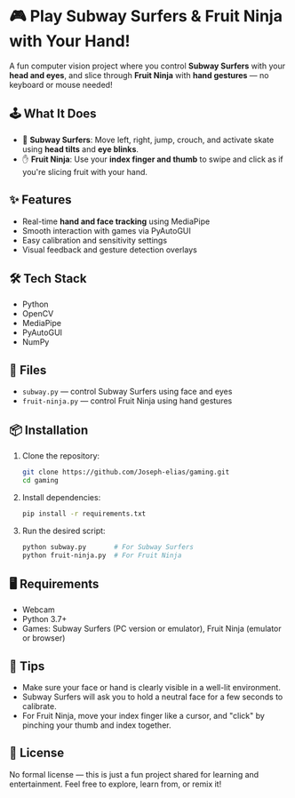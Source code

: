 # 🎮 Play Subway Surfers & Fruit Ninja with Your Hand!

A fun computer vision project where you control **Subway Surfers** with your **head and eyes**, and slice through **Fruit Ninja** with **hand gestures** — no keyboard or mouse needed!

## 🕹️ What It Does

* 🧠 **Subway Surfers**: Move left, right, jump, crouch, and activate skate using **head tilts** and **eye blinks**.
* ✋ **Fruit Ninja**: Use your **index finger and thumb** to swipe and click as if you're slicing fruit with your hand.

## ✨ Features

* Real-time **hand and face tracking** using MediaPipe
* Smooth interaction with games via PyAutoGUI
* Easy calibration and sensitivity settings
* Visual feedback and gesture detection overlays

## 🛠️ Tech Stack

* Python
* OpenCV
* MediaPipe
* PyAutoGUI
* NumPy

## 📁 Files

* `subway.py` — control Subway Surfers using face and eyes
* `fruit-ninja.py` — control Fruit Ninja using hand gestures

## 📦 Installation

1. Clone the repository:

   ```bash
   git clone https://github.com/Joseph-elias/gaming.git
   cd gaming
   ```

2. Install dependencies:

   ```bash
   pip install -r requirements.txt
   ```

3. Run the desired script:

   ```bash
   python subway.py       # For Subway Surfers
   python fruit-ninja.py  # For Fruit Ninja
   ```

## 🖥️ Requirements

* Webcam
* Python 3.7+
* Games: Subway Surfers (PC version or emulator), Fruit Ninja (emulator or browser)

## 🧪 Tips

* Make sure your face or hand is clearly visible in a well-lit environment.
* Subway Surfers will ask you to hold a neutral face for a few seconds to calibrate.
* For Fruit Ninja, move your index finger like a cursor, and "click" by pinching your thumb and index together.


## 📄 License

No formal license — this is just a fun project shared for learning and entertainment.
Feel free to explore, learn from, or remix it!
